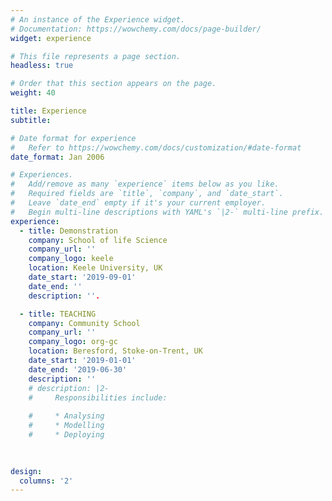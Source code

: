 ```yaml
---
# An instance of the Experience widget.
# Documentation: https://wowchemy.com/docs/page-builder/
widget: experience

# This file represents a page section.
headless: true

# Order that this section appears on the page.
weight: 40

title: Experience
subtitle:

# Date format for experience
#   Refer to https://wowchemy.com/docs/customization/#date-format
date_format: Jan 2006

# Experiences.
#   Add/remove as many `experience` items below as you like.
#   Required fields are `title`, `company`, and `date_start`.
#   Leave `date_end` empty if it's your current employer.
#   Begin multi-line descriptions with YAML's `|2-` multi-line prefix.
experience:
  - title: Demonstration
    company: School of life Science
    company_url: ''
    company_logo: keele
    location: Keele University, UK
    date_start: '2019-09-01'
    date_end: ''
    description: ''.

  - title: TEACHING
    company: Community School
    company_url: ''
    company_logo: org-gc
    location: Beresford, Stoke-on-Trent, UK
    date_start: '2019-01-01'
    date_end: '2019-06-30'
    description: ''
    # description: |2-
    #     Responsibilities include:
        
    #     * Analysing
    #     * Modelling
    #     * Deploying
        
  

design:
  columns: '2'
---
```

